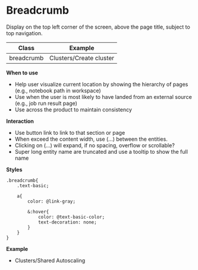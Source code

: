 # Breadcrumb

Display on the top left corner of the screen, above the page title, subject to top navigation.

| Class | Example |
| -- | -- | 
| breadcrumb |<div class="db"><div class="breadcrumb"><a>Clusters</a>/Create cluster</div>|



**When to use**

* Help user visualize current location by showing the hierarchy of pages \(e.g., notebook path in workspace\)
* Use when the user is most likely to have landed from an external source \(e.g., job run result page\)
* Use across the product to maintain consistency 

**Interaction**

* Use button link to link to that section or page
* When exceed the content width, use \(...\) between the entities.
* Clicking on \(...\) will expand, if no spacing, overflow or scrollable?
* Super long entity name are truncated and use a tooltip to show the full name

**Styles**

```less
.breadcrumb{	
	.text-basic;
	
	a{
		color: @link-gray;
		
		&:hover{
			color: @text-basic-color;
			text-decoration: none;
		}
	}
}
```

**Example**

* Clusters/Shared Autoscaling



